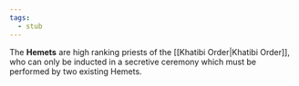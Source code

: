 ```yaml
---
tags:
  - stub
---
```

The **Hemets** are high ranking priests of the [[Khatibi Order|Khatibi Order]], who can only be inducted in a secretive ceremony which must be performed by two existing Hemets.